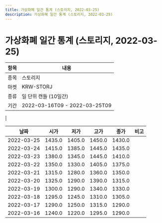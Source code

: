 ```yaml
---
title: 가상화폐 일간 통계 (스토리지, 2022-03-25)
description: 가상화폐 일간 통계 (스토리지, 2022-03-25)
---
```


가상화폐 일간 통계 (스토리지, 2022-03-25)
===

|항목|내용|
|--|--|
|종목|스토리지|
|마켓|KRW-STORJ|
|종류|일 단위 캔들 (10일간)|
|기간|2022-03-16T09 - 2022-03-25T09
|

|날짜|시가|저가|고가|종가|비고|
|--|--|--|--|--|--|
|2022-03-25|1435.0|1405.0|1450.0|1430.0|    |
|2022-03-24|1415.0|1385.0|1445.0|1435.0|    |
|2022-03-23|1380.0|1345.0|1445.0|1410.0|    |
|2022-03-22|1350.0|1330.0|1405.0|1375.0|    |
|2022-03-21|1315.0|1280.0|1360.0|1350.0|    |
|2022-03-20|1325.0|1290.0|1390.0|1315.0|    |
|2022-03-19|1300.0|1290.0|1340.0|1330.0|    |
|2022-03-18|1295.0|1245.0|1310.0|1305.0|    |
|2022-03-17|1290.0|1250.0|1315.0|1290.0|    |
|2022-03-16|1240.0|1220.0|1295.0|1290.0|    |
